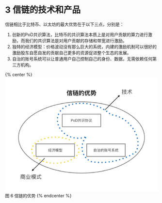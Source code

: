 # 3	信链的技术和产品

信链相比于比特币、以太坊的最大优势在于以下三点，分别是：

1.	创新的PoD共识算法，比特币的共识算法本质上是对用户贡献的算力进行激励，而我们的共识算法是对用户贡献的存储和带宽进行激励。
2.	独特的经济模型：价格波动没有那么巨大的系统，内建的激励机制可以很好的激励股东自愿自发的贡献自己更多的资源促进整个生态的发展。
3.	自治的账号系统可以让普通用户自己控制自己的身份、数据，无需依赖任何第三方机构。

{% center %}
![图 6 信链的优势](./imgs/img6.png)
图 6 信链的优势
{% endcenter %}